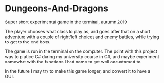 # Dungeons-And-Dragons
Super short experimental game in the terminal, autumn 2019

The player chooses what class to play as, and goes after that on a short adventure with a couple of
right/left choices and enemy battles, while trying to get to the end boss.

The game is run in the terminal on the computer. The point with this project was to pratice C# during
my university course in C#, and maybe experiment somewhat with the functions I had come to get well accustomed to.

In the future I may try to make this game longer, and convert it to have a GUI.
